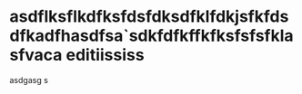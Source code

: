 asdflksflkdfksfdsfdksdfklfdkjsfkfdsdfkadfhasdfsa`sdkfdfkffkfksfsfsfklasfvaca
editiississ
=====
asdgasg s
